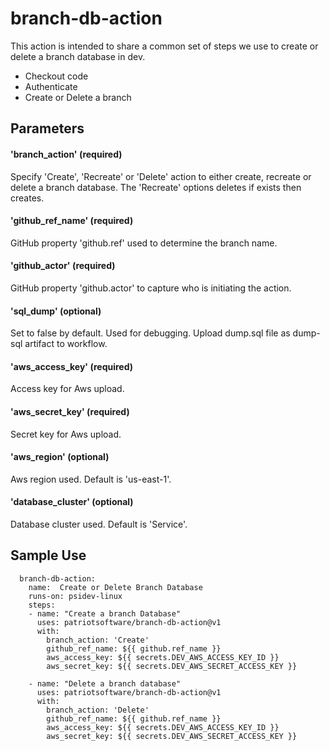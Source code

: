 # branch-db-action

This action is intended to share a common set of steps we use to
create or delete a branch database in dev.

- Checkout code
- Authenticate
- Create or Delete a branch

## Parameters

#### 'branch_action' (required)
Specify 'Create', 'Recreate' or 'Delete' action to either create, recreate or delete a branch database. The 'Recreate' options deletes if exists then creates.

#### 'github_ref_name' (required)
GitHub property 'github.ref' used to determine the branch name.

#### 'github_actor' (required)
GitHub property 'github.actor' to capture who is initiating the action.

#### 'sql_dump' (optional)
Set to false by default. Used for debugging. Upload dump.sql file as dump-sql artifact to workflow.

#### 'aws_access_key' (required)
Access key for Aws upload.

#### 'aws_secret_key' (required)
Secret key for Aws upload.

#### 'aws_region' (optional)
Aws region used. Default is 'us-east-1'.

#### 'database_cluster' (optional)
Database cluster used. Default is 'Service'.

## Sample Use

```
  branch-db-action:
    name:  Create or Delete Branch Database
    runs-on: psidev-linux
    steps:
    - name: "Create a branch Database"
      uses: patriotsoftware/branch-db-action@v1
      with:
        branch_action: 'Create'
        github_ref_name: ${{ github.ref_name }}
        aws_access_key: ${{ secrets.DEV_AWS_ACCESS_KEY_ID }}
        aws_secret_key: ${{ secrets.DEV_AWS_SECRET_ACCESS_KEY }}

    - name: "Delete a branch database"
      uses: patriotsoftware/branch-db-action@v1
      with:
        branch_action: 'Delete'
        github_ref_name: ${{ github.ref_name }}
        aws_access_key: ${{ secrets.DEV_AWS_ACCESS_KEY_ID }}
        aws_secret_key: ${{ secrets.DEV_AWS_SECRET_ACCESS_KEY }}
```

